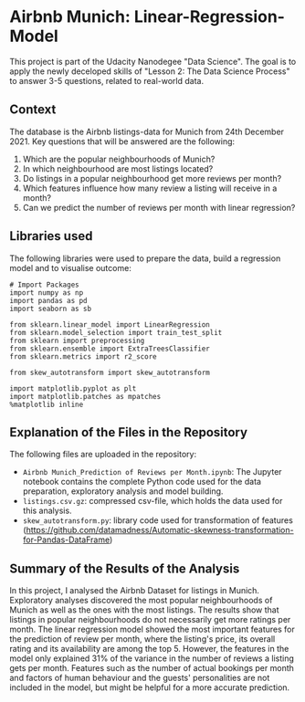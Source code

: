 # Airbnb Munich: Linear-Regression-Model

This project is part of the Udacity Nanodegee "Data Science". The goal is to apply the newly deceloped skills of "Lesson 2: The Data Science Process" to answer 3-5 questions, related to real-world data.

## Context
The database is the Airbnb listings-data for Munich from 24th December 2021.
Key questions that will be answered are the following:

1. Which are the popular neighbourhoods of Munich?
2. In which neighbourhood are most listings located?
3. Do listings in a popular neighbourhood get more reviews per month?
4. Which features influence how many review a listing will receive in a month?
5. Can we predict the number of reviews per month with linear regression?

## Libraries used
The following libraries were used to prepare the data, build a regression model and to visualise outcome:
```
# Import Packages
import numpy as np
import pandas as pd
import seaborn as sb

from sklearn.linear_model import LinearRegression
from sklearn.model_selection import train_test_split
from sklearn import preprocessing
from sklearn.ensemble import ExtraTreesClassifier
from sklearn.metrics import r2_score

from skew_autotransform import skew_autotransform

import matplotlib.pyplot as plt
import matplotlib.patches as mpatches
%matplotlib inline
```

## Explanation of the Files in the Repository
The following files are uploaded in the repository:
- ``Airbnb Munich_Prediction of Reviews per Month.ipynb``: The Jupyter notebook contains the complete Python code used for the data preparation, exploratory analysis and model building.
- ``listings.csv.gz``: compressed csv-file, which holds the data used for this analysis.
- ``skew_autotransform.py``: library code used for transformation of features (https://github.com/datamadness/Automatic-skewness-transformation-for-Pandas-DataFrame)

## Summary of the Results of the Analysis
In this project, I analysed the Airbnb Dataset for listings in Munich. 
Exploratory analyses discovered the most popular neighbourhoods of Munich as well as the ones with the most listings. The results show that listings in popular neighbourhoods do not necessarily get more ratings per month. 
The linear regression model showed the most important features for the prediction of review per month, where the listing's price, its overall rating and its availability are among the top 5. 
However, the features in the model only explained 31% of the variance in the number of reviews a listing gets per month. Features such as the number of actual bookings per month and factors of human behaviour and the guests' personalities are not included in the model, but might be helpful for a more accurate prediction.
